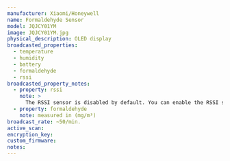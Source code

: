 ```yaml
---
manufacturer: Xiaomi/Honeywell
name: Formaldehyde Sensor
model: JQJCY01YM
image: JQJCY01YM.jpg
physical_description: OLED display
broadcasted_properties:
  - temperature
  - humidity
  - battery
  - formaldehyde
  - rssi
broadcasted_property_notes:
  - property: rssi
    note: >
      The RSSI sensor is disabled by default. You can enable the RSSI sensor by going to `configuration`, `integrations`, select `devices` on the BLE monitor integration tile and select your device. Click on the `+1 disabled entity` to show the disabled sensor and select the disabled entity. Finally, click on `Enable entity` to enable it. 
  - property: formaldehyde
    note: measured in (mg/m³)
broadcast_rate: ~50/min.
active_scan:
encryption_key:
custom_firmware:
notes:
---
```

